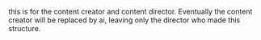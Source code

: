 this is for the content creator and content director. Eventually the content creator will be replaced by ai, leaving only the director who made this structure.